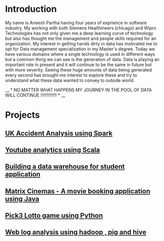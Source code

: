 
# Introduction

My name is Aneesh Partha having four years of exprience in software industry. My working with both Siemens Healthineers (chicago) and Wipro Technologies  has not only given me a deep learning curve of technology but also has 
thought me the management and people skills required for an organization. My interest in getting hands dirty in data has motivated me to opt for Data management specialization in my Master's degree. Today we have various
domains where a single technology is used in different ways but a common thing we can see is the generation of data. Data is playing an important role in present and it will continue to be the same in future but with more severity.
Seeing these huge amounts of data being generated every second has brought me interest to explore these and try to understand what these data wanted to convey to outside world. 

__ * NO MATTER WHAT HAPPENS MY JOURNEY IN THE POOL OF DATA WILL CONTINUE !!!!!!!!!!!!! * __
     

# Projects

## [UK Accident Analysis using Spark](https://github.com/aneeshpartha/Projects/tree/master/UK_ACCIDENT_ANALYSIS_SPARK)

## [Youtube analytics using Scala](https://github.com/aneeshpartha/Projects/tree/master/YOUTUBE_ANALYTICS_SCALA)

## [Building a data warehouse for student application](https://github.com/aneeshpartha/Projects/tree/master/STUDENT_APPLICATION_DATA_WAREHOUSE)

## [Matrix Cinemas - A movie booking application using Java](https://github.com/aneeshpartha/Projects/tree/master/MATRIX_CINEMAS_JAVA)

## [Pick3 Lotto game using Python](https://github.com/aneeshpartha/Projects/tree/master/PICK3_LOTTO_GAME_PYTHON)

## [Web log analysis using hadoop , pig and hive](https://github.com/aneeshpartha/Projects/tree/master/WEB_LOG_ANALYSIS_HADOOP)